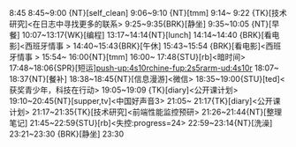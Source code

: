 
8:45
8:45~9:00 {NT}[self_clean]
9:06~9:10 {NT}[tmm]
9:14~ 9:22 {TK}[技术研究]<在日志中寻找更多的联系>
9:25~9:35{BRK}[静坐]
9:35~10:05 {NT}[早餐]
10:07~13:17{WK}[编程]<life-time-tracker>
13:17~14:14{NT}[lunch]
14:14~14:40 {BRK}[看电影]<西班牙情事 >
14:40~15:43{BRK}[午休]
15:43~15:54 {BRK}[看电影]<西班牙情事 >
15:54~ 16:00{NT}[tmm]
16:00~ 17:48{STU}[rb]<暗时间>
17:48~18:06{SPR}[短运]<push-up:4s10r><chine-fup:2s5r><arm-ud:4s10r>
18:07~ 18:37{NT}[餐补]
18:38~18:45{NT}[信息漫游]<微信>
18:35~19:00{STU}[ted]<获奖青少年，科技在行动>
19:05~19:09 {TK}[diary]<公开课计划>
19:10~20:45{NT}[supper,tv]<中国好声音3>
21:05~ 21:17{TK}[diary]<公开课计划>
21:17~21:35{TK}[技术研究]<前端性能监控预研>
21:26~21:44{NT}[整理笔记]
21:45~22:59{STU}[rb]<失控:progress=24>
22:59~23:14{NT}[洗澡]
23:21~23:30 {BRK}[静坐]
23:30


